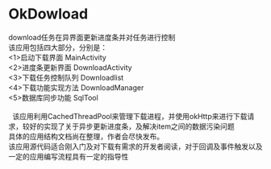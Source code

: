 # OkDowload
download任务在异界面更新进度条并对任务进行控制<br>
该应用包括四大部分，分别是：<br>
<1>启动下载界面 MainActivity<br>
<2>进度条更新界面 DownloadActivity<br>
<3>下载任务控制队列 Downloadlist<br>
<4>下载功能实现方法 DownloadManager<br>
<5>数据库同步功能 SqlTool<br>
<br>
   该应用利用CachedThreadPool来管理下载进程，并使用okHttp来进行下载请求，较好的实现了关于异步更新进度条，及解决item之间的数据污染问题<br>
具体的应用结构文档尚在整理，作者会尽快发布。<br>
   该应用源代码适合刚入门及对下载有需求的开发者阅读，对于回调及事件触发以及一定的应用编写流程具有一定的指导性
